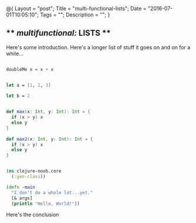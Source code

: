 @{
    Layout = "post";
    Title = "multi-functional-lists";
    Date = "2016-07-01T10:05:10";
    Tags = "";
    Description = "";
}

** _multifunctional:_ LISTS **
------------------------------

Here's some introduction. Here's a longer list of stuff it goes on and on for a while...

~~~~haskell

doubleMe x = x + x

~~~~

~~~~fsharp

let a = [1, 2, 3]
	
let b = 2

~~~~
	
~~~~scala

def max(x: Int, y: Int): Int = {
  if (x > y) x
  else y
}
	
def max2(x: Int, y: Int): Int = {
  if (x > y) x
  else y
}

~~~~

~~~~clojure

(ns clojure-noob.core
  (:gen-class))

(defn -main
  "I don't do a whole lot...yet."
  [& args]
  (println "Hello, World!"))

~~~~

Here's the conclusion
